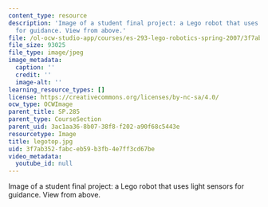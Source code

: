 ```yaml
---
content_type: resource
description: 'Image of a student final project: a Lego robot that uses light sensors
  for guidance. View from above.'
file: /ol-ocw-studio-app/courses/es-293-lego-robotics-spring-2007/3f7ab352fabceb59b3fb4e7ff3cd67be_legotop.jpg
file_size: 93025
file_type: image/jpeg
image_metadata:
  caption: ''
  credit: ''
  image-alt: ''
learning_resource_types: []
license: https://creativecommons.org/licenses/by-nc-sa/4.0/
ocw_type: OCWImage
parent_title: SP.285
parent_type: CourseSection
parent_uid: 3ac1aa36-8b07-38f8-f202-a90f68c5443e
resourcetype: Image
title: legotop.jpg
uid: 3f7ab352-fabc-eb59-b3fb-4e7ff3cd67be
video_metadata:
  youtube_id: null
---
```

Image of a student final project: a Lego robot that uses light sensors for guidance. View from above.